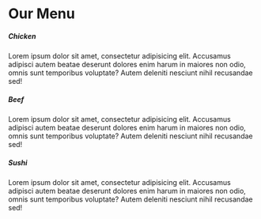 
<!doctype html>
<html>
<head>
<title>Homework</title>
</head>
<body>
  <div class="container">
    <div class="row">
        <div class="col-sm-12">
            <h1>Our Menu</h1>
        </div>
        <div class="col-sm-6 first_block">
            <div class="block">
                <h5 class="title">Chicken</h5>
                <p>
                    Lorem ipsum dolor sit amet, consectetur adipisicing elit.
                    Accusamus adipisci autem beatae deserunt dolores enim harum in maiores non odio, omnis sunt temporibus voluptate?
                    Autem deleniti nesciunt nihil recusandae sed!
                </p>
            </div>
        </div>
        <div class="col-sm-6 second_block">
            <div class="block">
                <h5 class="title">Beef</h5>
                <p>
                    Lorem ipsum dolor sit amet, consectetur adipisicing elit.
                    Accusamus adipisci autem beatae deserunt dolores enim harum in maiores non odio, omnis sunt temporibus voluptate?
                    Autem deleniti nesciunt nihil recusandae sed!
                </p>
            </div>
        </div>
        <div class="col-sm-6 third_block">
            <div class="block">
                <h5 class="title">Sushi</h5>
                <p>
                    Lorem ipsum dolor sit amet, consectetur adipisicing elit.
                    Accusamus adipisci autem beatae deserunt dolores enim harum in maiores non odio, omnis sunt temporibus voluptate?
                    Autem deleniti nesciunt nihil recusandae sed!
                </p>
            </div>
        </div>
    </div>
</div>
</body>
</html>
